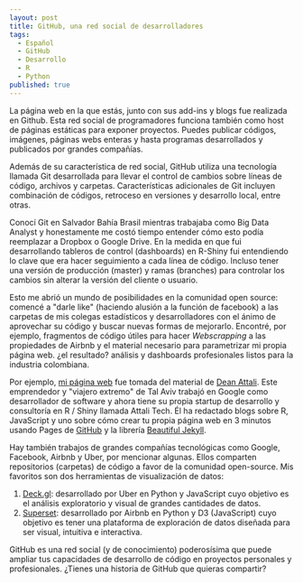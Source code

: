 ```yaml
---
layout: post
title: GitHub, una red social de desarrolladores
tags:
  - Español
  - GitHub
  - Desarrollo
  - R
  - Python
published: true
---
```


La página web en la que estás, junto con sus add-ins y blogs fue realizada en Github. Esta red social de programadores funciona también como host de páginas estáticas para exponer proyectos. Puedes publicar códigos, imágenes, páginas webs enteras y hasta programas desarrollados y publicados por grandes compañías. 

Además de su característica de red social, GitHub utiliza una tecnología llamada Git desarrollada para llevar el control de cambios sobre líneas de código, archivos y carpetas. Características adicionales de Git incluyen combinación de códigos, retroceso en versiones y desarrollo local, entre otras.

Conocí Git en Salvador Bahía Brasil mientras trabajaba como Big Data Analyst y honestamente me costó tiempo entender cómo esto podía reemplazar a Dropbox o Google Drive. En la medida en que fui desarrollando tableros de control (dashboards) en R-Shiny fui entendiendo lo clave que era hacer seguimiento a cada línea de código. Incluso tener una versión de producción (master) y ramas (branches) para controlar los cambios sin alterar la versión del cliente o usuario. 

Esto me abrió un mundo de posibilidades en la comunidad open source: comencé a "darle like" (haciendo alusión a la función de facebook) a las carpetas de mis colegas estadísticos y desarrolladores con el ánimo de aprovechar su código y buscar nuevas formas de mejorarlo. Encontré, por ejemplo, fragmentos de código útiles para hacer _Webscrapping_ a las propiedades de Airbnb y el material necesario para parametrizar mi propia página web. ¿el resultado? análisis y dashboards profesionales listos para la industria colombiana.

Por ejemplo, [mi página web](http://cecabrera.github.io) fue tomada del material de [Dean Attali](http://deanattali.com/). Este emprendedor y "viajero extremo" de Tal Aviv trabajó en Google como desarrollador de software y ahora tiene su propia startup de desarrollo y consultoría en R / Shiny llamada Attali Tech. Él ha redactado blogs sobre R, JavaScript y uno sobre cómo crear tu propia página web en 3 minutos usando Pages de [GitHub](http://github.com) y la librería [Beautiful Jekyll](http://deanattali.com/beautiful-jekyll/).

Hay también trabajos de grandes compañías tecnológicas como Google, Facebook, Airbnb y Uber, por mencionar algunas. Ellos comparten repositorios (carpetas) de código a favor de la comunidad open-source. Mis favoritos son dos herramientas de visualización de datos: 

1. [Deck.gl](http://uber.github.io/deck.gl/#/): desarrollado por Uber en Python y JavaScript cuyo objetivo es el análisis exploratorio y visual de grandes cantidades de datos.
2. [Superset](https://github.com/airbnb/superset): desarrollado por Airbnb en Python y D3 (JavaScript) cuyo objetivo es tener una plataforma de exploración de datos diseñada para ser visual, intuitiva e interactiva.

GitHub es una red social (y de conocimiento) poderosísima que puede ampliar tus capacidades de desarrollo de código en proyectos personales y profesionales. ¿Tienes una historia de GitHub que quieras compartir? 